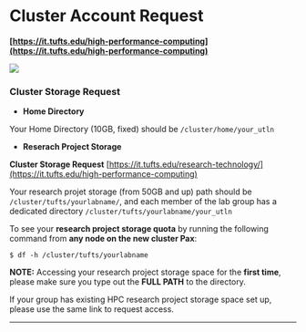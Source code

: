 # Cluster Account Request

**[https://it.tufts.edu/high-performance-computing](https://it.tufts.edu/high-performance-computing)**

![](images/rthpcpage.png)

### Cluster Storage Request

* __Home Directory__

Your Home Directory (10GB, fixed) should be `/cluster/home/your_utln`

* __Reserach Project Storage__

**Cluster Storage Request** [https://it.tufts.edu/research-technology/](https://it.tufts.edu/high-performance-computing)

Your research projet storage (from 50GB and up) path should be `/cluster/tufts/yourlabname/`, and each member of the lab group has a dedicated directory `/cluster/tufts/yourlabname/your_utln`

To see your **research project storage quota** by running the following command from **any node on the new cluster Pax**:

`$ df -h /cluster/tufts/yourlabname ` 

**NOTE:** Accessing your research project storage space for the __first time__, please make sure you type out the __FULL PATH__ to the directory.

If your group has existing HPC research project storage space set up, please use the same link to request access. 

---
